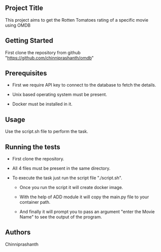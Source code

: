 Project Title
-------------
This project aims to get the Rotten Tomatoes rating of a specific movie using OMDB


Getting Started
----------------
First clone the repository from github "https://github.com/chinniprashanth/omdb" 

Prerequisites
-------------
* First we require API key to connect to the database to fetch the details.

* Unix based operating system must be present.

* Docker must be installed in it.

Usage
------
Use the script.sh file to perform the task.

Running the tests
------------------
* First clone the repository.

* All 4 files must be present in the same directory.

* To execute the task just run the script file "./script.sh".

    -   Once you run the script it will create docker image.
  
    -   With the help of ADD module it will copy the main.py file to your container path.
  
    -   And finally it will prompt you to pass an argument "enter the Movie Name" to see the output of the program.
  
Authors
--------
Chinniprashanth


